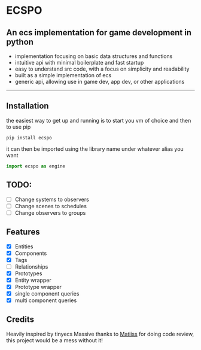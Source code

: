 # ECSPO
## An ecs implementation for game development in python
- implementation focusing on basic data structures and functions
- intuitive api with minimal boilerplate and fast startup
- easy to understand src code, with a focus on simplicity and readability
- built as a simple implementation of ecs
- generic api, allowing use in game dev, app dev, or other applications

---

## Installation
the easiest way to get up and running is to start you vm of choice and then to use pip
  
```
pip install ecspo
```

it can then be imported using the library name under whatever alias you want

```py
import ecspo as engine
```
## TODO:
- [ ] Change systems to observers
- [ ] Change scenes to schedules
- [ ] Change observers to groups

## Features
- [x] Entities
- [x] Components
- [x] Tags
- [ ] Relationships
- [x] Prototypes
- [x] Entity wrapper
- [x] Prototype wrapper
- [x] single component queries
- [x] multi component queries

## Credits
Heavily inspired by tinyecs
Massive thanks to [Matiiss](https://github.com/Matiiss) for doing code review, this project would be a mess without it!
